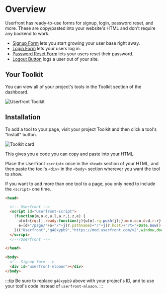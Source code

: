 # Overview

Userfront has ready-to-use forms for signup, login, password reset, and more. These are copy/pasted into your website's HTML and don't require any backend to work.

- [Signup Form](/signup.html) lets you start growing your user base right away.
- [Login Form](/login.html) lets your users log in.
- [Password Reset Form](/reset.html) lets your users reset their password.
- [Logout Button](/logout.html) logs a user out of your site.

## Your Toolkit

You can view all of your project's tools in the Toolkit section of the dashboard.

![Userfront Toolkit](https://res.cloudinary.com/component/image/upload/v1583359227/guide/menu.png)

## Installation

To add a tool to your page, visit your project Toolkit and then click a tool's "Install" button.

![Toolkit card](https://res.cloudinary.com/component/image/upload/v1583511331/guide/toolkit_card.png)

This gives you a code you can copy and paste into your HTML.

Place the Userfront `<script>` once in the `<head>` section of your HTML, and then paste the tool's `<div>` in the `<body>` section wherever you want the tool to show.

If you want to add more than one tool to a page, you only need to include the `<script>` one time.

<!-- prettier-ignore-start -->
```html
<head>

  <!-- Userfront -->
  <script id="Userfront-script">
    (function(m,o,d,u,l,a,r,i,z,e) {
      u[m]={rq:[],ready:function(j){u[m].rq.push(j);},m:m,o:o,d:d,r:r};function j(s){return encodeURIComponent(btoa(s));}z=l.getElementById(m+"-"+a);r=u.location;
      e=[d+"/page/"+o+"/"+j(r.pathname)+"/"+j(r.host)+"?t="+Date.now(),d];e.map(function(w){i=l.createElement(a);i.defer=1;i.src=w;z.parentNode.insertBefore(i,z);});u.amvartem=m;
    })("Userfront","g48xypb9","https://mod.userfront.com/v2",window,document,"script");
  </script>
  <!--/Userfront -->

</head>

<body>
  <!-- Signup form -->
  <div id="userfront-mloaon"></div>
</body>
```
<!-- prettier-ignore-end -->

:::tip
Be sure to replace `g48xypb9` above with your project's ID, and to use your tool's code instead of `userfront-mloaon`.
:::
